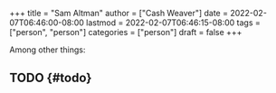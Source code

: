 +++
title = "Sam Altman"
author = ["Cash Weaver"]
date = 2022-02-07T06:46:00-08:00
lastmod = 2022-02-07T06:46:15-08:00
tags = ["person", "person"]
categories = ["person"]
draft = false
+++

Among other things:


## TODO {#todo}
